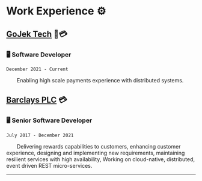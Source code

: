 # Work Experience ⚙️

## [GoJek Tech](https://github.com/gojek) 🛵💳
### 🖥️ Software Developer 
`December 2021 - Current`

&emsp;&emsp;Enabling high scale payments experience with distributed systems.

## [Barclays PLC](https://home.barclays/) 💳
### 🖥️ Senior Software Developer 
`July 2017 - December 2021`

&emsp;&emsp;Delivering rewards capabilities to customers, enhancing customer experience, designing and implementing new requirements, maintaining resilient services with high availability, Working on cloud-native, distributed, event driven REST micro-services.

---